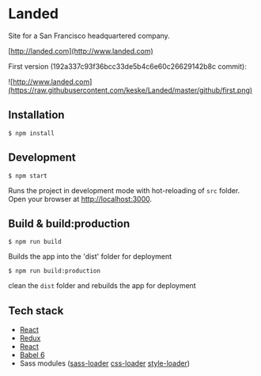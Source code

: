 Landed
=========================

Site for a San Francisco headquartered company.

[http://landed.com](http://www.landed.com)

First version (192a337c93f36bcc33de5b4c6e60c26629142b8c commit):

![http://www.landed.com](https://raw.githubusercontent.com/keske/Landed/master/github/first.png)

## Installation
```
$ npm install
```

## Development
```
$ npm start
```
Runs the project in development mode with hot-reloading of `src` folder. 
Open your browser at [http://localhost:3000](http://localhost:3000).


## Build & build:production
```
$ npm run build
```
Builds the app into the 'dist' folder for deployment 
```
$ npm run build:production
```
clean the `dist` folder and rebuilds the app for deployment

## Tech stack
- [React](https://github.com/facebook/react)
- [Redux](https://github.com/gaearon/redux)
- [React](https://github.com/rackt/react-router)
- [Babel 6](https://github.com/babel/babel)
- Sass modules ([sass-loader](https://github.com/jtangelder/sass-loader) [css-loader](https://github.com/webpack/css-loader) [style-loader](https://github.com/webpack/style-loader))